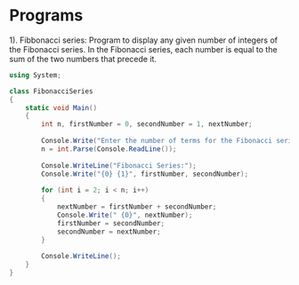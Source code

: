 # Programs

1). Fibbonacci series: Program to display any given number of integers of the Fibonacci series. In the Fibonacci series, each number is equal to the sum of the two numbers that precede it.
```csharp
using System;

class FibonacciSeries
{
    static void Main()
    {
        int n, firstNumber = 0, secondNumber = 1, nextNumber;
        
        Console.Write("Enter the number of terms for the Fibonacci series: ");
        n = int.Parse(Console.ReadLine());
        
        Console.WriteLine("Fibonacci Series:");
        Console.Write("{0} {1}", firstNumber, secondNumber);
        
        for (int i = 2; i < n; i++)
        {
            nextNumber = firstNumber + secondNumber;
            Console.Write(" {0}", nextNumber);
            firstNumber = secondNumber;
            secondNumber = nextNumber;
        }
        
        Console.WriteLine();
    }
}
```
